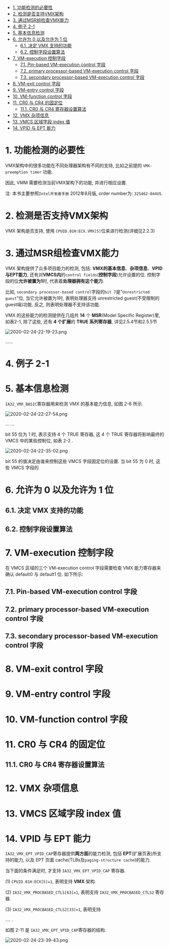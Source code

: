
<!-- @import "[TOC]" {cmd="toc" depthFrom=1 depthTo=6 orderedList=false} -->

<!-- code_chunk_output -->

- [1. 功能检测的必要性](#1-功能检测的必要性)
- [2. 检测是否支持VMX架构](#2-检测是否支持vmx架构)
- [3. 通过MSR组检查VMX能力](#3-通过msr组检查vmx能力)
- [4. 例子 2-1](#4-例子-2-1)
- [5. 基本信息检测](#5-基本信息检测)
- [6. 允许为 0 以及允许为 1 位](#6-允许为-0-以及允许为-1-位)
  - [6.1. 决定 VMX 支持的功能](#61-决定-vmx-支持的功能)
  - [6.2. 控制字段设置算法](#62-控制字段设置算法)
- [7. VM-execution 控制字段](#7-vm-execution-控制字段)
  - [7.1. Pin-based VM-execution control 字段](#71-pin-based-vm-execution-control-字段)
  - [7.2. primary processor-based VM-execution control 字段](#72-primary-processor-based-vm-execution-control-字段)
  - [7.3. secondary processor-based VM-execution control 字段](#73-secondary-processor-based-vm-execution-control-字段)
- [8. VM-exit control 字段](#8-vm-exit-control-字段)
- [9. VM-entry control 字段](#9-vm-entry-control-字段)
- [10. VM-function control 字段](#10-vm-function-control-字段)
- [11. CR0 与 CR4 的固定位](#11-cr0-与-cr4-的固定位)
  - [11.1. CR0 与 CR4 寄存器设置算法](#111-cr0-与-cr4-寄存器设置算法)
- [12. VMX 杂项信息](#12-vmx-杂项信息)
- [13. VMCS 区域字段 index 值](#13-vmcs-区域字段-index-值)
- [14. VPID 与 EPT 能力](#14-vpid-与-ept-能力)

<!-- /code_chunk_output -->

# 1. 功能检测的必要性

VMX架构中的很多功能在不同处理器架构有不同的支持, 比如之前提的 `VMX-preemption timer` 功能. 

因此, VMM 需要检测当前VMX架构下的功能, 并进行相应设置.

注: 本书主要参照`Intel开发者手册` 2012年8月版, order number为: `325462-044US`.

# 2. 检测是否支持VMX架构

VMX 架构是否支持, 使用 `CPUID.01H:ECX.VMX[5]`位来进行检测(详细见2.2.3)

# 3. 通过MSR组检查VMX能力

VMX 架构提供了众多项目能力的检测, 包括: **VMX的基本信息**、**杂项信息**、**VPID与EPT能力**, 还有对**VMCS内**的`control fields`(**控制字段**)允许设置的位. 控制字段的位**允许被置为1**时, 代表着**处理器拥有这个能力**.

比如, `secondary processor-based control`字段的`bit 7`是"`Unrestricted guest`"位, 当它允许被置为1时, 表明处理器支持 unrestricted guest(不受限制的guest端)功能. 反之, 则表明处理器不支持该功能.

VMX 的这些能力的检测提供在几组共 **14** 个 **MSR**(Model Specific Register)里, 如表2-1, 除了这些, 还有 **4 个扩展**的 **TRUE 系列寄存器**, 详见2.5.4节和2.5.5节

![2020-02-24-22-19-23.png](./images/2020-02-24-22-19-23.png)

......

# 4. 例子 2-1

# 5. 基本信息检测

`IA32_VMX_BASIC`寄存器用来检测 VMX 的基本能力信息, 如图 2-6 所示.

![2020-02-24-22-27-54.png](./images/2020-02-24-22-27-54.png)

... ...

bit 55 位为 1 时, 表示支持 4 个 TRUE 寄存器, 这 4 个 TRUE 寄存器将影响最终的 VMCS 中的某些控制位, 如表 2-2 .

![2020-02-24-22-35-02.png](./images/2020-02-24-22-35-02.png)

bit 55 的值决定由谁来控制这些 VMCS 字段固定位的设置. 当 bit 55 为 0 时, 这些 VMCS 字段的

# 6. 允许为 0 以及允许为 1 位



## 6.1. 决定 VMX 支持的功能



## 6.2. 控制字段设置算法



# 7. VM-execution 控制字段

在 VMCS 区域的三个 VM-execution control 字段需要检查 VMX 能力寄存器来确认 default0 与 default1 位. 如下所示:



## 7.1. Pin-based VM-execution control 字段



## 7.2. primary processor-based VM-execution control 字段



## 7.3. secondary processor-based VM-execution control 字段



# 8. VM-exit control 字段



# 9. VM-entry control 字段



# 10. VM-function control 字段



# 11. CR0 与 CR4 的固定位



## 11.1. CR0 与 CR4 寄存器设置算法



# 12. VMX 杂项信息



# 13. VMCS 区域字段 index 值



# 14. VPID 与 EPT 能力

`IA32_VMX_EPT_VPID_CAP`寄存器提供**两方面**的能力检测, 包括 **EPT**(扩展页表)所支持的能力, 以及 EPT 页面 cache(TLBs及`paging-structure cache`)的能力.

当下面的条件满足时, 才支持 `IA32_VMX_EPT_VPID_CAP` 寄存器.

(1) `CPUID.01H:ECX[5]=1`, 表明支持 **VMX** 架构.

(2) `IA32_VMX_PROCBASED_CTLS[63]=1`, 表明支持 `IA32_VMX_PROCBASED_CTLS2` 寄存器.

(3) `IA32_VMX_PROCBASED_CTLS2[33]=1`, 表明支持 

.... .

如图 2-11 是 `IA32_VMX_EPT_VPID_CAP`寄存器的结构.

![2020-02-24-23-39-43.png](./images/2020-02-24-23-39-43.png)

